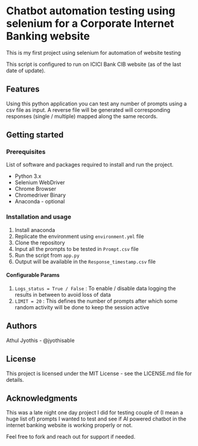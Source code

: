 # Chatbot automation testing using selenium for a Corporate Internet Banking website
This is my first project using selenium for automation of website testing

This script is configured to run on ICICI Bank CIB website (as of the last date of update).

## Features
Using this python application you can test any number of prompts using a csv file as input. A reverse file will be generated will corresponding responses (single / multiple) mapped along the same records.

## Getting started
### Prerequisites
List of software and packages required to install and run the project.
* Python 3.x
* Selenium WebDriver
* Chrome Browser
* Chromedriver Binary
* Anaconda - optional


### Installation and usage
1. Install anaconda 
2. Replicate the environment using `environment.yml` file
3. Clone the repository
4. Input all the prompts to be tested in `Prompt.csv` file
5. Run the script from `app.py`
6. Output will be available in the `Response_timestamp.csv` file

#### Configurable Params
1. `Logs_status = True / False` : To enable / disable data logging the results in between to avoid loss of data
2. `LIMIT = 20` : This defines the number of prompts after which some random activity will be done to keep the session active 

## Authors
Athul Jyothis  - @jyothisable

## License
This project is licensed under the MIT License - see the LICENSE.md file for details.

## Acknowledgments
This was a late night one day project I did for testing couple of (I mean a huge list of) prompts I wanted to test and see if AI powered chatbot in the internet banking website is working properly or not.

Feel free to fork and reach out for support if needed.
